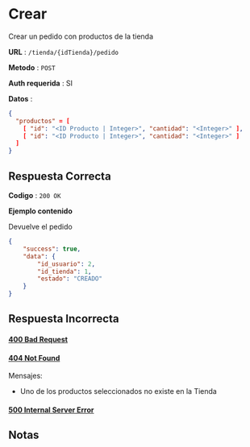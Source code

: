 # Crear

Crear un pedido con productos de la tienda

**URL** : `/tienda/{idTienda}/pedido`

**Metodo** : `POST`

**Auth requerida** : SI

**Datos** :

```json
{
  "productos" = [
    [ "id": "<ID Producto | Integer>", "cantidad": "<Integer>" ],
    [ "id": "<ID Producto | Integer>", "cantidad": "<Integer>" ]
  ]
}
```

## Respuesta Correcta

**Codigo** : `200 OK`

**Ejemplo contenido**

Devuelve el pedido

```json
{
    "success": true,
    "data": {
        "id_usuario": 2,
        "id_tienda": 1,
        "estado": "CREADO"
    }
}
```

## Respuesta Incorrecta

#### [400 Bad Request](../General/Errores.md#400-bad-request)

#### [404 Not Found](../General/Errores.md#404-not-found)
Mensajes:
* Uno de los productos seleccionados no existe en la Tienda


#### [500 Internal Server Error](../General/Errores.md#500-internal-server-error)

## Notas
